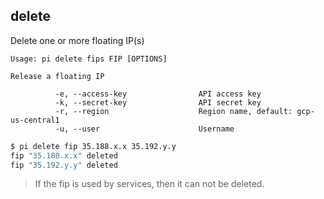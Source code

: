 delete
------------------------------
Delete one or more floating IP(s)

    Usage: pi delete fips FIP [OPTIONS]

    Release a floating IP

              -e, --access-key                API access key
              -k, --secret-key                API secret key
              -r, --region                    Region name, default: gcp-us-central1
              -u, --user                      Username

```sh
$ pi delete fip 35.188.x.x 35.192.y.y
fip "35.188.x.x" deleted
fip "35.192.y.y" deleted
```

> If the fip is used by services, then it can not be deleted.
